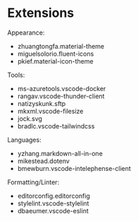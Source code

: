 # Extensions

Appearance:

- zhuangtongfa.material-theme
- miguelsolorio.fluent-icons
- pkief.material-icon-theme

Tools:

- ms-azuretools.vscode-docker
- rangav.vscode-thunder-client
- natizyskunk.sftp
- mkxml.vscode-filesize
- jock.svg
- bradlc.vscode-tailwindcss

Languages:

- yzhang.markdown-all-in-one
- mikestead.dotenv
- bmewburn.vscode-intelephense-client

Formatting/Linter:

- editorconfig.editorconfig
- stylelint.vscode-stylelint
- dbaeumer.vscode-eslint
